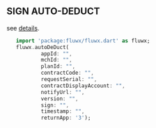 ## SIGN AUTO-DEDUCT
see [details](https://pay.weixin.qq.com/wiki/doc/api/pap.php?chapter=18_5&index=2).
```dart
   import 'package:fluwx/fluwx.dart' as fluwx;
   fluwx.autoDeDuct(
           appId: "",
           mchId: "",
           planId: "",
           contractCode: "",
           requestSerial: "",
           contractDisplayAccount: "",
           notifyUrl: "",
           version: "",
           sign: "",
           timestamp: "",
           returnApp: '3');
```